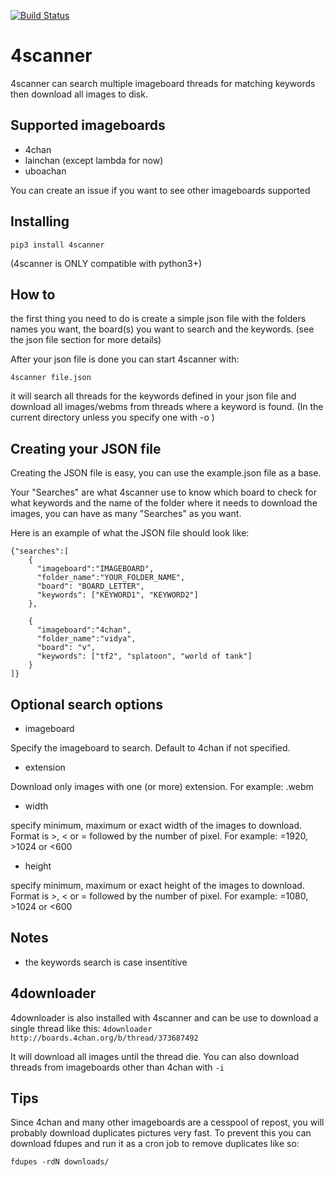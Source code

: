 [![Build Status](https://travis-ci.org/Lacsap-/4scanner.svg?branch=master)](https://travis-ci.org/Lacsap-/4scanner)
# 4scanner

4scanner can search multiple imageboard threads for matching keywords then download all images
to disk.

## Supported imageboards
- 4chan
- lainchan (except lambda for now)
- uboachan

You can create an issue if you want to see other imageboards supported

## Installing

``` pip3 install 4scanner ```

(4scanner is ONLY compatible with python3+)

## How to

the first thing you need to do is create a simple json file with the folders names
you want, the board(s) you want to search and the keywords.
(see the json file section for more details)

After your json file is done you can start 4scanner with:

``` 4scanner file.json ```

it will search all threads for the keywords defined in your json file and
download all images/webms from threads where a keyword is found. (In the current directory unless you specify one with -o )

## Creating your JSON file

Creating the JSON file is easy, you can use the example.json file as a base.

Your "Searches" are what 4scanner use to know which board to check for what keywords and the name of the folder where it needs to download the images, you can have as many "Searches" as you want.

Here is an example of what the JSON file should look like:
```
{"searches":[
    {
      "imageboard":"IMAGEBOARD",
      "folder_name":"YOUR_FOLDER_NAME",
      "board": "BOARD_LETTER",
      "keywords": ["KEYWORD1", "KEYWORD2"]
    },

    {
      "imageboard":"4chan",
      "folder_name":"vidya",
      "board": "v",
      "keywords": ["tf2", "splatoon", "world of tank"]
    }
]}
```

## Optional search options

- imageboard

Specify the imageboard to search.
Default to 4chan if not specified.

- extension

Download only images with one (or more) extension.
For example: .webm


- width

specify minimum, maximum or exact width of the images to download. Format is >, < or = followed by the number of pixel.
For example: =1920, >1024 or <600

- height

specify minimum, maximum or exact height of the images to download. Format is >, < or = followed by the number of pixel.
For example: =1080, >1024 or <600

## Notes

- the keywords search is case insentitive

## 4downloader

4downloader is also installed with 4scanner and can be use to download
a single thread like this:
``` 4downloader http://boards.4chan.org/b/thread/373687492 ```

It will download all images until the thread die.
You can also download threads from imageboards other than 4chan with ```-i```

## Tips

Since 4chan and many other imageboards are a cesspool of repost, you will probably download duplicates pictures
very fast. To prevent this you can download fdupes and run it as a cron job to remove duplicates like so:

```fdupes -rdN downloads/```
